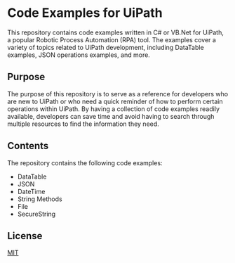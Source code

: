 
# Code Examples for UiPath

This repository contains code examples written in C# or VB.Net for UiPath, a popular Robotic Process Automation (RPA) tool. The examples cover a variety of topics related to UiPath development, including DataTable examples, JSON operations examples, and more.

## Purpose
The purpose of this repository is to serve as a reference for developers who are new to UiPath or who need a quick reminder of how to perform certain operations within UiPath. By having a collection of code examples readily available, developers can save time and avoid having to search through multiple resources to find the information they need.

## Contents
The repository contains the following code examples:

- DataTable
- JSON
- DateTime
- String Methods
- File
- SecureString

## License

[MIT](https://github.com/seymenbahtiyar/Code_Examples_for_UiPath/blob/main/LICENSE)

  
